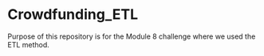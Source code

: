 # Crowdfunding_ETL
Purpose of this repository is for the Module 8 challenge where we used the ETL method.
